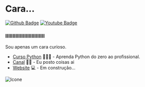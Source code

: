 #  Cara...

[![Github Badge](https://img.shields.io/badge/-Github-000?style=flat-square&logo=Github&logoColor=white&link=https://github.com/fagnerpsantos)](https://github.com/fagnerpsantos)
[![Youtube Badge](https://img.shields.io/badge/-YouTube-ff0000?style=flat-square&labelColor=ff0000&logo=youtube&logoColor=white&link=https://www.youtube.com/user/TreinaWeb)](https://www.youtube.com/channel/UCi2nlaQP8HpENXsbX_4J1nQ)

### IIIIIIIIIIIIIIIIIIIIIIIIIII
Sou apenas um cara curioso.

- [Curso Python](https://pay.kirvano.com/05af9d45-6f0d-46fc-9083-211c44cafb53) 👨🏼‍🏫 - Aprenda Python do zero ao profissional.
- [Canal](https://t.me/voidepy) ✍🏼 - Eu posto coisas ai
- [Website](http://epysp.ru) 💻 - Em construção...

<p><img alt="Icone" title="Icone que gosto" src="https://64.media.tumblr.com/cf6c46db14d88f72771d137f9e2d6d7f/tumblr_msctj9QOyp1r2x9k2o1_500.gif" /></p>
